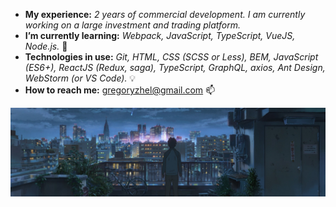 * **My experience:** *2 years of commercial development.* *I am currently working on a large investment and trading platform.*
* **I’m currently learning:** *Webpack, JavaScript, TypeScript, VueJS, Node.js.* 🌱
* **Technologies in use:** *Git, HTML, CSS (SCSS or Less), BEM, JavaScript (ES6+), ReactJS (Redux, saga), TypeScript, GraphQL, axios, Ant Design, WebStorm (or VS Code).* 💡
* **How to reach me:** gregoryzhel@gmail.com 📫

<img src="https://raw.githubusercontent.com/gzhel/gzhel/main/images/2.jpg">

<!--
**gzhel/gzhel** is a ✨ _special_ ✨ repository because its `README.md` (this file) appears on your GitHub profile.

Here are some ideas to get you started:

- 🔭 I’m currently working on ...
- 🌱 I’m currently learning ...
- 👯 I’m looking to collaborate on ...
- 🤔 I’m looking for help with ...
- 💬 Ask me about ...
- 📫 How to reach me: ...
- 😄 Pronouns: ...
- ⚡ Fun fact: ...
-->

